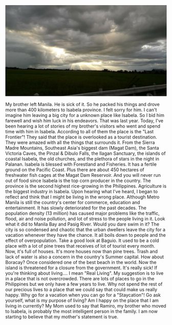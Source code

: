 ![Isabela](/images/Isabela.jpg)

My brother left Manila. He is sick of it. So he packed his things and drove more than 400 kilometers to Isabela province. 
I felt sorry for him. I can't imagine him leaving a big city for a unknown place like Isabela. So I bid him farewell and wish him luck in his endeavors. That was last year.
Today, I've been hearing a lot of stories of my brother's visitors who went and spend time with him in Isabela. According to all of them the place is the "Last Frontier"! They said that the place is overlooked as a tourist destination.
They were amazed with all the things that surrounds it. From the Sierra Madre Mountains, Southeast Asia's biggest dam (Magat Dam), the Santa Victoria Caves, the Pinzal & Dibulo Falls, the Ilagan Sanctuary, the islands of coastal Isabela, the old churches, and the plethora of stars in the night in Palanan.
Isabela is blessed with Forestland and Fisheries. It has a fertile ground on the Pacific Coast. Plus there are about 450 hectares of freshwater fish cages at the Magat Dam Reservoir.
And you will never run out of food since Isabela is the top corn producer in the country. The province is the second highest rice-growing in the Philippines. Agriculture is the biggest industry in Isabela.
Upon hearing what I've heard, I began to reflect and think that I might be living in the wrong place. Although Metro Manila is still the country's center for commerce, education and entertainment. It has slowly deteriorated for the past decades. The population density (13 million) has caused major problems like the traffic, flood, air and noise pollution, and lot of stress to the people living in it. 
Look what it did to Manila Bay and Pasig River. Would you dare swim in it? The city is so condensed and chaotic that the urban dwellers leave the city for a vacation whenever they have the chance. 
It all boils down to people and the effect of overpopulation. Take a good look at Baguio. It used to be a cold place with a lot of pine trees that receives of lot of tourist every month. Now, it's full of houses. It's more houses now than pine trees. Trash and lack of water is also a concern in the country's Summer capital. 
How about Boracay? Once considered one of the best beach in the world. Now the island is threatened for a closure from the government. It's really sick!
If you're thinking about living.... I mean "Real Living". My suggestion is to live in a place that is not overcrowded. There are lots of places to go in the Philippines but we only have a few years to live. Why not spend the rest of our precious lives to a place that we could say that could make us really happy. Why go for a vacation when you can go for a "Staycation"! Go ask yourself, what is my purpose of living? Am I happy on the place that I am living in currently?
My Mom used to say that Ramiro, my brother who moved to Isabela, is probably the most intelligent person in the family. I am now starting to believe that my mother's statement is true.     




